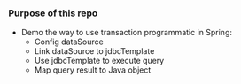 ### Purpose of this repo

+ Demo the way to use transaction programmatic in Spring:
  + Config dataSource
  + Link dataSource to jdbcTemplate
  + Use jdbcTemplate to execute query
  + Map query result to Java object